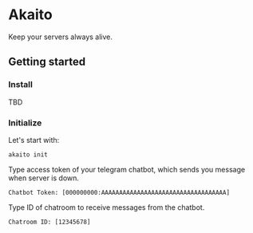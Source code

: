 # Akaito
Keep your servers always alive.

## Getting started
### Install
TBD

### Initialize
Let's start with:

```
akaito init
```

Type access token of your telegram chatbot, which sends you message when server is down.

```
Chatbot Token: [000000000:AAAAAAAAAAAAAAAAAAAAAAAAAAAAAAAAAAA]

```

Type ID of chatroom to receive messages from the chatbot.

```
Chatroom ID: [12345678]
```


